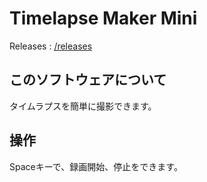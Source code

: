 # Timelapse Maker Mini
Releases : [/releases](https://github.com/budou10-gh/timelapse-maker-mini/releases/)  
## このソフトウェアについて
タイムラプスを簡単に撮影できます。
## 操作
Spaceキーで、録画開始、停止をできます。
